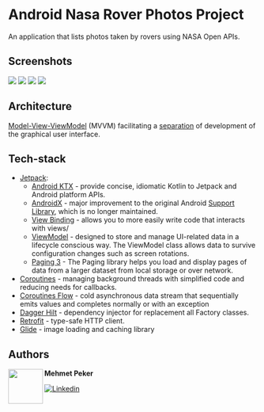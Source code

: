 
# Android Nasa Rover Photos Project
An application that lists photos taken by rovers using NASA Open APIs.

## Screenshots
![](https://github.com/mehmetpeker/NasaRoverProject/tree/master/screenshots/screenshot1.png)
![](https://github.com/mehmetpeker/NasaRoverProject/tree/master/screenshots/screenshot2.png)
![](https://github.com/mehmetpeker/NasaRoverProject/tree/master/screenshots/screenshot3.png)
![](https://github.com/mehmetpeker/NasaRoverProject/tree/master/screenshots/ss.gif)


## Architecture

[Model-View-ViewModel](https://en.wikipedia.org/wiki/Model%E2%80%93view%E2%80%93viewmodel)  (MVVM) facilitating a [separation](https://en.wikipedia.org/wiki/Separation_of_concerns) of development of the graphical user interface.


## Tech-stack
-   [Jetpack](https://developer.android.com/jetpack):
    -   [Android KTX](https://developer.android.com/kotlin/ktx.html)  - provide concise, idiomatic Kotlin to Jetpack and Android platform APIs.
    -   [AndroidX](https://developer.android.com/jetpack/androidx)  - major improvement to the original Android  [Support Library](https://developer.android.com/topic/libraries/support-library/index), which is no longer maintained.
    -   [View Binding](https://developer.android.com/topic/libraries/view-binding)  - allows you to more easily write code that interacts with views/
    -   [ViewModel](https://developer.android.com/topic/libraries/architecture/viewmodel)  - designed to store and manage UI-related data in a lifecycle conscious way. The ViewModel class allows data to survive configuration changes such as screen rotations.
    - [Paging 3](https://developer.android.com/topic/libraries/architecture/paging/v3-overview)  - The Paging library helps you load and display pages of data from a larger dataset from local storage or over network.
-   [Coroutines](https://kotlinlang.org/docs/reference/coroutines-overview.html)  - managing background threads with simplified code and reducing needs for callbacks.
-    [Coroutines Flow](https://kotlinlang.org/docs/reference/coroutines-overview.html)  - cold asynchronous data stream that sequentially emits values and completes normally or with an exception
-   [Dagger Hilt](https://dagger.dev/hilt/)  - dependency injector for replacement all Factory classes.
-   [Retrofit](https://square.github.io/retrofit/)  - type-safe HTTP client.
-   [Glide](https://github.com/bumptech/glide)  - image loading and caching library

## Authors
<img src="https://avatars.githubusercontent.com/u/25427661?s=400&u=600f7982cd254286f765e2abbbb026c85b240916&v=4" width="70" align="left">

**Mehmet Peker**

[![Linkedin](https://img.shields.io/badge/-linkedin-grey?logo=linkedin)](https://www.linkedin.com/in/mpekerdev/) 

